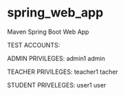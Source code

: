 # spring_web_app
Maven Spring Boot Web App

TEST ACCOUNTS:

ADMIN PRIVILEGES:
admin1
admin

TEACHER PRIVILEGES:
teacher1
tacher

STUDENT PRIVELEGES:
user1
user
